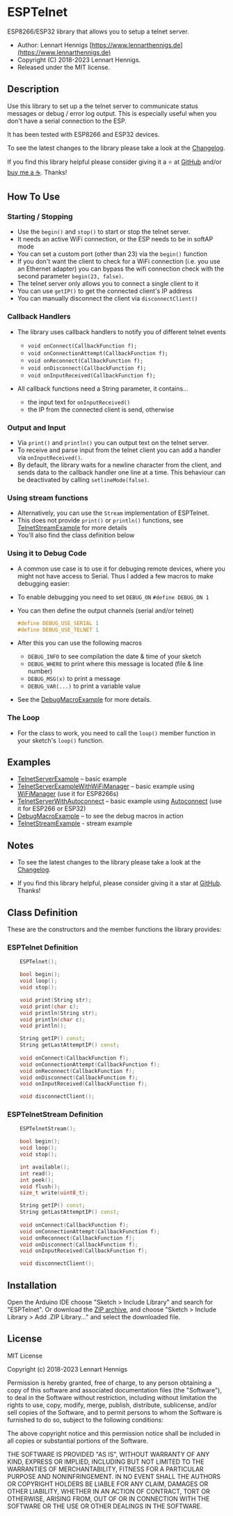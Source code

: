 # ESPTelnet

ESP8266/ESP32 library that allows you to setup a telnet server.

* Author: Lennart Hennigs [https://www.lennarthennigs.de](https://www.lennarthennigs.de)
* Copyright (C) 2018-2023 Lennart Hennigs.
* Released under the MIT license.

## Description

Use this library to set up a the telnet server to communicate status messages or debug / error log output. This is especially useful when you don't have a serial connection to the ESP.

It has been tested with ESP8266 and ESP32 devices.

To see the latest changes to the library please take a look at the [Changelog](https://github.com/LennartHennigs/ESPTelnet/blob/master/CHANGELOG.md).

If you find this library helpful please consider giving it a ⭐️ at [GitHub](https://github.com/LennartHennigs/ESPTelnet) and/or [buy me a ☕️](https://ko-fi.com/lennart0815). Thanks!

## How To Use

### Starting / Stopping

* Use the `begin()` and `stop()` to start or stop the telnet server.
* It needs an active WiFi connection, or the ESP needs to be in softAP mode
* You can set a custom port (other than 23) via the `begin()` function
* If you don't want the client to check for a WiFi connection (i.e. you use an Ethernet adapter) you can bypass the wifi connection check with the second parameter `begin(23, false)`.
* The telnet server only allows you to connect a single client to it
* You can use `getIP()` to get the connected client's IP address
* You can manually disconnect the client via `disconnectClient()`

### Callback Handlers

* The library uses callback handlers to notify you of different telnet events
  * `void onConnect(CallbackFunction f);`
  * `void onConnectionAttempt(CallbackFunction f);`
  * `void onReconnect(CallbackFunction f);`
  * `void onDisconnect(CallbackFunction f);`
  * `void onInputReceived(CallbackFunction f);`

* All callback functions need a String parameter, it contains...
  * the input text for `onInputReceived()`
  * the IP from the connected client is send, otherwise

### Output and Input

* Via `print()` and `println()` you can output text on the telnet server.
* To receive and parse input from the telnet client you can add a handler via `onInputReceived()`.
* By default, the library waits for a newline character from the client, and sends data to the callback handler one line at a time. This behaviour can be deactivated by calling `setlineMode(false)`.

### Using stream functions

* Alternatively, you can use the `Stream` implementation of ESPTelnet.
* This does not provide `print()` or `println()` functions, see [TelnetStreamExample](https://github.com/LennartHennigs/ESPTelnet/blob/master/examples/TelnetStreamExample/TelnetStreamExample.ino) for more details
* You'll also find the class definition below

### Using it to Debug Code

* A common use case is to use it for debuging remote devices, where you might not have access to Serial. Thus I added a few macros to make debugging easier:

* To enable debugging you need to set `DEBUG_ON`
  ```#define DEBUG_ON 1```
* You can then define the output channels (serial and/or telnet)
  
  ``` c++
  #define DEBUG_USE_SERIAL 1
  #define DEBUG_USE_TELNET 1
  ```

* After this you can use the following macros
  * `DEBUG_INFO` to see compilation the date & time of your sketch
  * `DEBUG_WHERE` to print where this message is located (file & line number)
  * `DEBUG_MSG(x)` to print a message
  * `DEBUG_VAR(...)` to print a variable value

* See the [DebugMacroExample](https://github.com/LennartHennigs/ESPTelnet/blob/master/examples/DebugMacroExample/DebugMacroExample.ino) for more details.

### The Loop

* For the class to work, you need to call the `loop()` member function in your sketch's `loop()` function.

## Examples

* [TelnetServerExample](https://github.com/LennartHennigs/ESPTelnet/blob/master/examples/TelnetServerExample/TelnetServerExample.ino) – basic example
* [TelnetServerExampleWithWiFiManager](https://github.com/LennartHennigs/ESPTelnet/blob/master/examples/TelnetServerWithWiFiManager/TelnetServerWithWiFiManager.ino) – basic example using [WiFiManager](https://github.com/tzapu/WiFiManager) (use it for ESP8266s)
* [TelnetServerWithAutoconnect](https://github.com/LennartHennigs/ESPTelnet/blob/master/examples/TelnetServerWithAutoconnect/TelnetServerWithAutoconnect.ino) – basic example using [Autoconnect](https://github.com/Hieromon/AutoConnect) (use it for ESP266 or ESP32)
* [DebugMacroExample](https://github.com/LennartHennigs/ESPTelnet/blob/master/examples/DebugMacroExample/DebugMacroExample.ino) – to see the debug macros in action
* [TelnetStreamExample](https://github.com/LennartHennigs/ESPTelnet/blob/master/examples/TelnetStreamExample/TelnetStreamExample.ino) - stream example

## Notes

* To see the latest changes to the library please take a look at the [Changelog](https://github.com/LennartHennigs/ESPTelnet/blob/master/CHANGELOG.md).

* If you find this library helpful, please consider giving it a star at [GitHub](https://github.com/LennartHennigs/ESPTelnet). Thanks!

## Class Definition

These are the constructors and the member functions the library provides:

### ESPTelnet Definition

``` c++
    ESPTelnet();

    bool begin();
    void loop();
    void stop();

    void print(String str);
    void print(char c);
    void println(String str);
    void println(char c);
    void println();

    String getIP() const;
    String getLastAttemptIP() const;
    
    void onConnect(CallbackFunction f);
    void onConnectionAttempt(CallbackFunction f);
    void onReconnect(CallbackFunction f);
    void onDisconnect(CallbackFunction f);
    void onInputReceived(CallbackFunction f);

    void disconnectClient();
```

### ESPTelnetStream Definition

``` c++
    ESPTelnetStream();

    bool begin();
    void loop();
    void stop();

    int available();
    int read();
    int peek();
    void flush();
    size_t write(uint8_t);

    String getIP() const;
    String getLastAttemptIP() const;
    
    void onConnect(CallbackFunction f);
    void onConnectionAttempt(CallbackFunction f);
    void onReconnect(CallbackFunction f);
    void onDisconnect(CallbackFunction f);
    void onInputReceived(CallbackFunction f);

    void disconnectClient();
```

## Installation

Open the Arduino IDE choose "Sketch > Include Library" and search for "ESPTelnet".
Or download the [ZIP archive](https://github.com/lennarthennigs/ESPTelnet/zipball/master), and choose "Sketch > Include Library > Add .ZIP Library..." and select the downloaded file.

## License

MIT License

Copyright (c) 2018-2023 Lennart Hennigs

Permission is hereby granted, free of charge, to any person obtaining a copy
of this software and associated documentation files (the "Software"), to deal
in the Software without restriction, including without limitation the rights
to use, copy, modify, merge, publish, distribute, sublicense, and/or sell
copies of the Software, and to permit persons to whom the Software is
furnished to do so, subject to the following conditions:

The above copyright notice and this permission notice shall be included in all
copies or substantial portions of the Software.

THE SOFTWARE IS PROVIDED "AS IS", WITHOUT WARRANTY OF ANY KIND, EXPRESS OR
IMPLIED, INCLUDING BUT NOT LIMITED TO THE WARRANTIES OF MERCHANTABILITY,
FITNESS FOR A PARTICULAR PURPOSE AND NONINFRINGEMENT. IN NO EVENT SHALL THE
AUTHORS OR COPYRIGHT HOLDERS BE LIABLE FOR ANY CLAIM, DAMAGES OR OTHER
LIABILITY, WHETHER IN AN ACTION OF CONTRACT, TORT OR OTHERWISE, ARISING FROM,
OUT OF OR IN CONNECTION WITH THE SOFTWARE OR THE USE OR OTHER DEALINGS IN THE
SOFTWARE.
